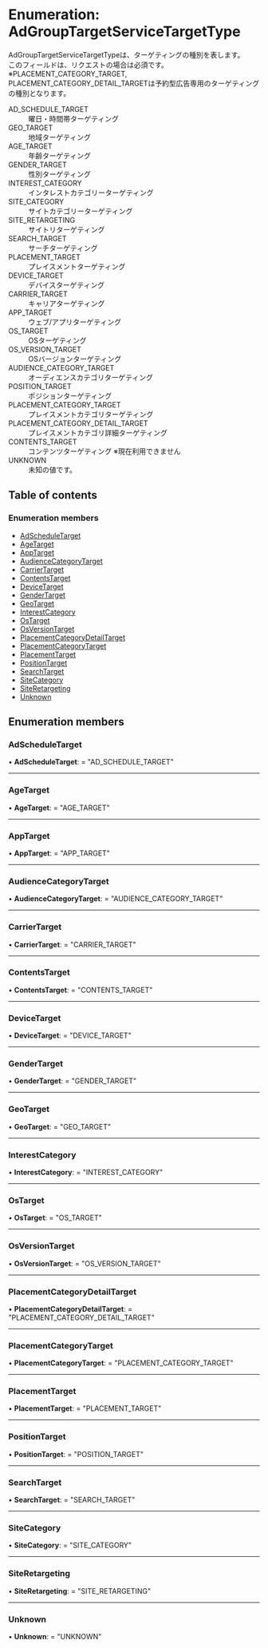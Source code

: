 # Enumeration: AdGroupTargetServiceTargetType


<div lang=\"ja\"> AdGroupTargetServiceTargetTypeは、ターゲティングの種別を表します。<br> このフィールドは、リクエストの場合は必須です。<br> ※PLACEMENT_CATEGORY_TARGET, PLACEMENT_CATEGORY_DETAIL_TARGETは予約型広告専用のターゲティングの種別となります。 </div>  <dl class=term>   <dt class=\"term__item\">AD_SCHEDULE_TARGET</dt>   <dd class=\"term__desc\"><span lang=\"ja\">曜日・時間帯ターゲティング</span></dd>   <dt class=\"term__item\">GEO_TARGET</dt>   <dd class=\"term__desc\"><span lang=\"ja\">地域ターゲティング</span></dd>   <dt class=\"term__item\">AGE_TARGET</dt>   <dd class=\"term__desc\"><span lang=\"ja\">年齢ターゲティング</span></dd>   <dt class=\"term__item\">GENDER_TARGET</dt>   <dd class=\"term__desc\"><span lang=\"ja\">性別ターゲティング</span></dd>   <dt class=\"term__item\">INTEREST_CATEGORY</dt>   <dd class=\"term__desc\"><span lang=\"ja\">インタレストカテゴリーターゲティング</span></dd>   <dt class=\"term__item\">SITE_CATEGORY</dt>   <dd class=\"term__desc\"><span lang=\"ja\">サイトカテゴリーターゲティング</span></dd>   <dt class=\"term__item\">SITE_RETARGETING</dt>   <dd class=\"term__desc\"><span lang=\"ja\">サイトリターゲティング</span></dd>   <dt class=\"term__item\">SEARCH_TARGET</dt>   <dd class=\"term__desc\"><span lang=\"ja\">サーチターゲティング</span></dd>   <dt class=\"term__item\">PLACEMENT_TARGET</dt>   <dd class=\"term__desc\"><span lang=\"ja\">プレイスメントターゲティング</span></dd>   <dt class=\"term__item\">DEVICE_TARGET</dt>   <dd class=\"term__desc\"><span lang=\"ja\">デバイスターゲティング</span></dd>   <dt class=\"term__item\">CARRIER_TARGET</dt>   <dd class=\"term__desc\"><span lang=\"ja\">キャリアターゲティング</span></dd>   <dt class=\"term__item\">APP_TARGET</dt>   <dd class=\"term__desc\"><span lang=\"ja\">ウェブ/アプリターゲティング</span></dd>   <dt class=\"term__item\">OS_TARGET</dt>   <dd class=\"term__desc\"><span lang=\"ja\">OSターゲティング</span></dd>   <dt class=\"term__item\">OS_VERSION_TARGET</dt>   <dd class=\"term__desc\"><span lang=\"ja\">OSバージョンターゲティング</span></dd>   <dt class=\"term__item\">AUDIENCE_CATEGORY_TARGET</dt>   <dd class=\"term__desc\"><span lang=\"ja\">オーディエンスカテゴリターゲティング</span></dd>   <dt class=\"term__item\">POSITION_TARGET</dt>   <dd class=\"term__desc\"><span lang=\"ja\">ポジションターゲティング</span></dd>   <dt class=\"term__item\">PLACEMENT_CATEGORY_TARGET</dt>   <dd class=\"term__desc\"><span lang=\"ja\">プレイスメントカテゴリターゲティング</span></dd>   <dt class=\"term__item\">PLACEMENT_CATEGORY_DETAIL_TARGET</dt>   <dd class=\"term__desc\"><span lang=\"ja\">プレイスメントカテゴリ詳細ターゲティング</span></dd>   <dt class=\"term__item\">CONTENTS_TARGET</dt>   <dd class=\"term__desc\"><span lang=\"ja\">コンテンツターゲティング ※現在利用できません</span></dd>   <dt class=\"term__item\">UNKNOWN</dt>   <dd class=\"term__desc\"><span lang=\"ja\">未知の値です。</span></dd> </dl>

## Table of contents

### Enumeration members

- [AdScheduleTarget](adgrouptargetservicetargettype.md#adscheduletarget)
- [AgeTarget](adgrouptargetservicetargettype.md#agetarget)
- [AppTarget](adgrouptargetservicetargettype.md#apptarget)
- [AudienceCategoryTarget](adgrouptargetservicetargettype.md#audiencecategorytarget)
- [CarrierTarget](adgrouptargetservicetargettype.md#carriertarget)
- [ContentsTarget](adgrouptargetservicetargettype.md#contentstarget)
- [DeviceTarget](adgrouptargetservicetargettype.md#devicetarget)
- [GenderTarget](adgrouptargetservicetargettype.md#gendertarget)
- [GeoTarget](adgrouptargetservicetargettype.md#geotarget)
- [InterestCategory](adgrouptargetservicetargettype.md#interestcategory)
- [OsTarget](adgrouptargetservicetargettype.md#ostarget)
- [OsVersionTarget](adgrouptargetservicetargettype.md#osversiontarget)
- [PlacementCategoryDetailTarget](adgrouptargetservicetargettype.md#placementcategorydetailtarget)
- [PlacementCategoryTarget](adgrouptargetservicetargettype.md#placementcategorytarget)
- [PlacementTarget](adgrouptargetservicetargettype.md#placementtarget)
- [PositionTarget](adgrouptargetservicetargettype.md#positiontarget)
- [SearchTarget](adgrouptargetservicetargettype.md#searchtarget)
- [SiteCategory](adgrouptargetservicetargettype.md#sitecategory)
- [SiteRetargeting](adgrouptargetservicetargettype.md#siteretargeting)
- [Unknown](adgrouptargetservicetargettype.md#unknown)

## Enumeration members

### AdScheduleTarget

• **AdScheduleTarget**: = "AD\_SCHEDULE\_TARGET"

___

### AgeTarget

• **AgeTarget**: = "AGE\_TARGET"

___

### AppTarget

• **AppTarget**: = "APP\_TARGET"

___

### AudienceCategoryTarget

• **AudienceCategoryTarget**: = "AUDIENCE\_CATEGORY\_TARGET"

___

### CarrierTarget

• **CarrierTarget**: = "CARRIER\_TARGET"

___

### ContentsTarget

• **ContentsTarget**: = "CONTENTS\_TARGET"

___

### DeviceTarget

• **DeviceTarget**: = "DEVICE\_TARGET"

___

### GenderTarget

• **GenderTarget**: = "GENDER\_TARGET"

___

### GeoTarget

• **GeoTarget**: = "GEO\_TARGET"

___

### InterestCategory

• **InterestCategory**: = "INTEREST\_CATEGORY"

___

### OsTarget

• **OsTarget**: = "OS\_TARGET"

___

### OsVersionTarget

• **OsVersionTarget**: = "OS\_VERSION\_TARGET"

___

### PlacementCategoryDetailTarget

• **PlacementCategoryDetailTarget**: = "PLACEMENT\_CATEGORY\_DETAIL\_TARGET"

___

### PlacementCategoryTarget

• **PlacementCategoryTarget**: = "PLACEMENT\_CATEGORY\_TARGET"

___

### PlacementTarget

• **PlacementTarget**: = "PLACEMENT\_TARGET"

___

### PositionTarget

• **PositionTarget**: = "POSITION\_TARGET"

___

### SearchTarget

• **SearchTarget**: = "SEARCH\_TARGET"

___

### SiteCategory

• **SiteCategory**: = "SITE\_CATEGORY"

___

### SiteRetargeting

• **SiteRetargeting**: = "SITE\_RETARGETING"

___

### Unknown

• **Unknown**: = "UNKNOWN"
